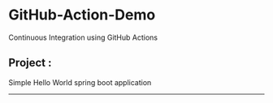 # GitHub-Action-Demo

Continuous Integration using GitHub Actions


## Project :

Simple Hello World spring boot application

---
